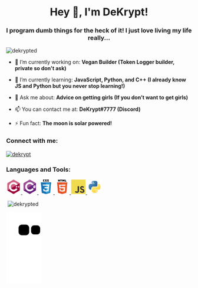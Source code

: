 <h1 align="center">Hey 👋, I'm DeKrypt!</h1>
<h3 align="center">I program dumb things for the heck of it! I just love living my life really...</h3>

<p align="left"> <img src="https://komarev.com/ghpvc/?username=dekrypted&label=Profile%20Views:&color=b700bf&style=flat" alt="dekrypted" /> </p>

- 🔭 I’m currently working on: **Vegan Builder (Token Logger builder, private so don't ask)**

- 🌱 I’m currently learning: **JavaScript, Python, and C++ (I already know JS and Python but you never stop learning!)**

- 💬 Ask me about: **Advice on getting girls (If you don’t want to get girls)**

- 📫 You can contact me at: **DeKrypt#7777 (Discord)**

- ⚡ Fun fact: **The moon is solar powered!**

<h3 align="left">Connect with me:</h3>
<p align="left">
<a href="https://www.youtube.com/c/dekrypt" target="blank"><img align="center" src="https://raw.githubusercontent.com/rahuldkjain/github-profile-readme-generator/master/src/images/icons/Social/youtube.svg" alt="dekrypt" height="30" width="40" /></a>
</p>

<h3 align="left">Languages and Tools:</h3>
<p align="left"> <a href="https://www.w3schools.com/cpp/" target="_blank" rel="noreferrer"> <img src="https://raw.githubusercontent.com/devicons/devicon/master/icons/cplusplus/cplusplus-original.svg" alt="cplusplus" width="40" height="40"/> </a> <a href="https://www.w3schools.com/cs/" target="_blank" rel="noreferrer"> <img src="https://raw.githubusercontent.com/devicons/devicon/master/icons/csharp/csharp-original.svg" alt="csharp" width="40" height="40"/> </a> <a href="https://www.w3schools.com/css/" target="_blank" rel="noreferrer"> <img src="https://raw.githubusercontent.com/devicons/devicon/master/icons/css3/css3-original-wordmark.svg" alt="css3" width="40" height="40"/> </a> <a href="https://www.w3.org/html/" target="_blank" rel="noreferrer"> <img src="https://raw.githubusercontent.com/devicons/devicon/master/icons/html5/html5-original-wordmark.svg" alt="html5" width="40" height="40"/> </a> <a href="https://developer.mozilla.org/en-US/docs/Web/JavaScript" target="_blank" rel="noreferrer"> <img src="https://raw.githubusercontent.com/devicons/devicon/master/icons/javascript/javascript-original.svg" alt="javascript" width="40" height="40"/> </a> <a href="https://www.python.org" target="_blank" rel="noreferrer"> <img src="https://raw.githubusercontent.com/devicons/devicon/master/icons/python/python-original.svg" alt="python" width="40" height="40"/> </a> </p>

<p>&nbsp;<img align="center" src="https://github-readme-stats.vercel.app/api?username=dekrypted&show_icons=true&theme=dark&title_color=ffffff&text_color=ffffff&hide_border=true&locale=en" alt="dekrypted" /></p>

<img align="center" src="https://github.com/rafaballerini/rafaballerini/blob/output/github-contribution-grid-snake.svg" alt="Snook hehe"/>
